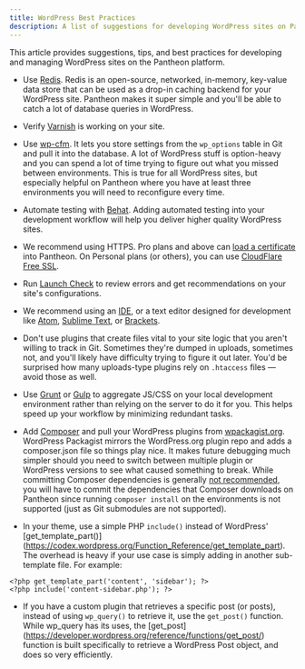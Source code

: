 ```yaml
---
title: WordPress Best Practices
description: A list of suggestions for developing WordPress sites on Pantheon.
---
```


This article provides suggestions, tips, and best practices for developing and managing WordPress sites on the Pantheon platform.

* Use [Redis](/docs/installing-redis-on-wordpress/). Redis is an open-source, networked, in-memory, key-value data store that can be used as a drop-in caching backend for your WordPress site. Pantheon makes it super simple and you'll be able to catch a lot of database queries in WordPress.

* Verify [Varnish](/docs/testing-varnish) is working on your site.

* Use [wp-cfm](https://pantheon.io/docs/configuration-management-plugin/). It lets you store settings from the `wp_options` table in Git and pull it into the database. A lot of WordPress stuff is option-heavy and you can spend a lot of time trying to figure out what you missed between environments. This is true for all WordPress sites, but especially helpful on Pantheon where you have at least three environments you will need to reconfigure every time.

* Automate testing with [Behat](/guides/automated-testing-wordpress-behat/). Adding automated testing into your development workflow will help you deliver higher quality WordPress sites.

* We recommend using HTTPS. Pro plans and above can [load a certificate](/docs/adding-a-ssl-certificate-for-secure-https-communication/) into Pantheon. On Personal plans (or others), you can use [CloudFlare Free SSL](/guides/ssl-with-cloudflare/).

* Run [Launch Check](/docs/launch-check-wordpress-performance-and-configuration-analysis) to review errors and get recommendations on your site's configurations.

*  We recommend using an [IDE](https://en.wikipedia.org/wiki/Comparison_of_integrated_development_environments#PHP), or a text editor designed for development like [Atom](https://atom.io/), [Sublime Text](http://www.sublimetext.com/), or [Brackets](http://brackets.io/).

* Don't use plugins that create files vital to your site logic that you aren't willing to track in Git. Sometimes they're dumped in uploads, sometimes not, and you'll likely have difficulty trying to figure it out later. You'd be surprised how many uploads-type plugins rely on `.htaccess` files — avoid those as well.

* Use [Grunt](http://gruntjs.com/) or [Gulp](http://gulpjs.com/) to aggregate JS/CSS on your local development environment rather than relying on the server to do it for you. This helps speed up your workflow by minimizing redundant tasks.

* Add [Composer](https://getcomposer.org/) and pull your WordPress plugins from [wpackagist.org](http://wpackagist.org/). WordPress Packagist mirrors the WordPress.org plugin repo and adds a composer.json file so things play nice. It makes future debugging much simpler should you need to switch between multiple plugin or WordPress versions to see what caused something to break. While committing Composer dependencies is generally [not recommended](https://getcomposer.org/doc/faqs/should-i-commit-the-dependencies-in-my-vendor-directory.md), you will have to commit the dependencies that Composer downloads on Pantheon since running `composer install` on the environments is not supported (just as Git submodules are not supported).

* In your theme, use a simple PHP `include()` instead of WordPress' [get_template_part()] (https://codex.wordpress.org/Function_Reference/get_template_part). The overhead is heavy if your use case is simply adding in another sub-template file. For example:

`<?php get_template_part('content', 'sidebar'); ?>`  
`<?php include('content-sidebar.php'); ?>`

* If you have a custom plugin that retrieves a specific post (or posts), instead of using `wp_query()` to retrieve it, use the `get_post()` function. While wp_query has its uses, the [get_post] (https://developer.wordpress.org/reference/functions/get_post/) function is built specifically to retrieve a WordPress Post object, and does so very efficiently.
